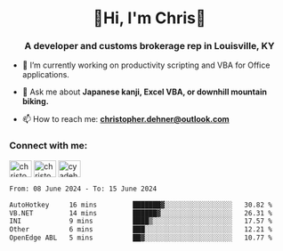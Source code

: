 <div class="main">
<h1 align="center">🌟Hi, I'm Chris🌟</h1>
<h3 align="center">A developer and customs brokerage rep in Louisville, KY</h3>

- 🔭 I’m currently working on productivity scripting and VBA for Office applications.

- 💬 Ask me about **Japanese kanji, Excel VBA, or downhill mountain biking.**

- 📫 How to reach me: **christopher.dehner@outlook.com**

<h3 align="left">Connect with me:</h3>
<p align="left">
<a href="https://linkedin.com/in/christopherdehnerii" target="blank"><img align="center" src="https://cdn.jsdelivr.net/npm/simple-icons@3.0.1/icons/linkedin.svg" alt="christopherdehnerii" height="30" width="40" /></a>
<a href="https://fb.com/christopherdehnerii" target="blank"><img align="center" src="https://cdn.jsdelivr.net/npm/simple-icons@3.0.1/icons/facebook.svg" alt="christopherdehnerii" height="30" width="40" /></a>
<a href="https://instagram.com/cyadehn" target="blank"><img align="center" src="https://cdn.jsdelivr.net/npm/simple-icons@3.0.1/icons/instagram.svg" alt="cyadehn" height="30" width="40" /></a>
</p>

<!--START_SECTION:waka-->

```txt
From: 08 June 2024 - To: 15 June 2024

AutoHotkey     16 mins         ███████▓░░░░░░░░░░░░░░░░░   30.82 %
VB.NET         14 mins         ██████▓░░░░░░░░░░░░░░░░░░   26.31 %
INI            9 mins          ████▒░░░░░░░░░░░░░░░░░░░░   17.57 %
Other          6 mins          ███░░░░░░░░░░░░░░░░░░░░░░   12.21 %
OpenEdge ABL   5 mins          ██▓░░░░░░░░░░░░░░░░░░░░░░   10.77 %
```

<!--END_SECTION:waka-->
